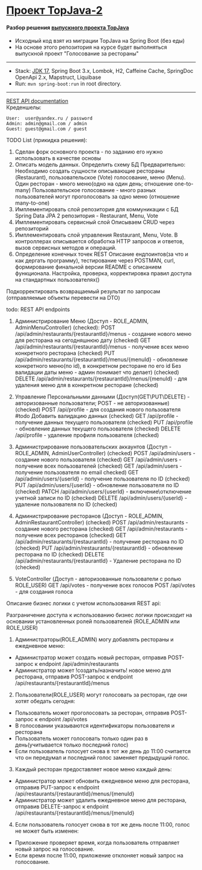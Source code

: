 [Проект TopJava-2](https://javaops.ru/view/topjava2)
===============================

#### Разбор решения [выпускного проекта TopJava](https://github.com/JavaOPs/topjava/blob/master/graduation.md)

- Исходный код взят из миграции TopJava на Spring Boot (без еды)
- На основе этого репозитория на курсе будет выполняться выпускной проект "Голосование за рестораны"

-------------------------------------------------------------

- Stack: [JDK 17](http://jdk.java.net/17/), Spring Boot 3.x, Lombok, H2, Caffeine Cache, SpringDoc OpenApi 2.x,
  Mapstruct, Liquibase
- Run: `mvn spring-boot:run` in root directory.

-----------------------------------------------------
[REST API documentation](http://localhost:8080/)  
Креденшелы:

```
User:  user@yandex.ru / password
Admin: admin@gmail.com / admin
Guest: guest@gmail.com / guest
```

TODO List (прикидка решения):

1. Сделан форк основного проекта - по заданию его нужно использовать в качестве основы
2. Описать модель данных.
   Определить схему БД
   Предварительно:
   Необходимо создать сущности описывающие рестораны (Restaurant), пользовательское (Vote) голосование, меню (Menu).
   Один ресторан - много меню(одно на один день; отношение one-to-many)
   Пользовательское голосование - много разных пользователей могут проголосовать за одно меню (отношение many-to-one)
3. Имплементировать слой репозитория для коммуникации с БД
   Spring Data JPA
   2 репозитория - Restaurant, Menu, Vote
4. Имплементировать сервисный слой
   Описываем CRUD через репозиторий
5. Имплементировать слой управления
   Restaurant, Menu, Vote.
   В контроллерах описывается обработка HTTP запросов и ответов, вызов сервисных методов и операций.
6. Определение конечных точек REST
   Описание ендпоинтов(за что и как дергать программу), тестирование через POSTMAN, curl,
   формирование финальной версии README с описанием функционала.
   Настройка, проверка, корректировка правил доступа на стандартных пользователях()

Подкорректировать возвращаемый результат по запросам (отправляемые объекты перевести на DTO)

todo:
REST API endpoints

1. Администрирование Меню (Доступ - ROLE_ADMIN, AdminMenuController) (checked):
   POST /api/admin/restaurants/{restaurantId}/menus - создание нового меню для ресторана на сегодняшнюю дату (checked)
   GET /api/admin/restaurants/{restaurantId}/menus - получение всех меню конкретного ресторана (checked)
   PUT /api/admin/restaurants/{restaurantId}/menus/{menuId} - обновление конкретного меню(по id), 
в конкретном ресторане по его id  Без валидации даты меню - админ понимает что делает) (checked)
   DELETE /api/admin/restaurants/{restaurantId}/menus/{menuId} - для удаления меню для в конкретном ресторане (checked)

2. Управление Персональными данными (Доступ(GET\PUT\DELETE) - авторизованные пользователи; POST - не авторизованные) (checked)
   POST /api/profile - для создания нового пользователя #todo Добавить валидацию данных (checked)
   GET /api/profile - получение данных текущего пользователя (checked)
   PUT /api/profile - обновление данных текущего пользователя (checked)
   DELETE /api/profile - удаление профиля пользователя (checked)

3. Администрирование пользовательских аккаунтов (Доступ - ROLE_ADMIN, AdminUserController) (checked)
   POST /api/admin/users - создание нового пользователя (checked)
   GET /api/admin/users - получение всех пользователей (checked)
   GET /api/admin/users - получение пользователя по email checked)
   GET /api/admin/users/{userId} - получение пользователя по ID (checked)
   PUT /api/admin/users/{userId} - обновление пользователя по ID (checked)
   PATCH /api/admin/users/{userId} - включение\отключение учетной записи по ID (checked)
   DELETE /api/admin/users/{userId} - удаление пользователя по ID (checked)

4. Администрирование ресторанов (Доступ - ROLE_ADMIN, AdminRestaurantController)  (checked)
   POST /api/admin/restaurants - создание нового ресторана (checked)
   GET /api/admin/restaurants - получение всех ресторанов (checked)
   GET /api/admin/restaurants/{restaurantId} - получение ресторана по ID (checked)
   PUT /api/admin/restaurants/{restaurantId} - обновление ресторана по ID  (checked)
   DELETE /api/admin/restaurants/{restaurantId} - Удаление ресторана по ID (checked)

5. VoteController (Доступ - авторизованные пользователи с ролью ROLE_USER)
   GET /api/votes - получение всех голосов
   POST /api/votes - для создания голоса

Описание бизнес логики с учетом использования REST api:

Разграничение доступа к использованию бизнес логики происходит на основании
установленных ролей пользователей (ROLE_ADMIN или ROLE_USER)

1. Администраторы(ROLE_ADMIN) могу добавлять рестораны и ежедневное меню:

- Администратор может создать новый ресторан, отправив
  POST-запрос к endpoint /api/admin/restaurants
- Администратор может !создать/назначить! новое меню для ресторана, отправив
  POST-запрос к endpoint /api/restaurants/{restaurantId}/menus

2. Пользователи(ROLE_USER) могут голосовать за ресторан, где они хотят обедать сегодня:

- Пользователь может проголосовать за ресторан, отправив
  POST-запрос к endpoint /api/votes
- В голосовании указываются идентификаторы пользователя и ресторана
- Пользователь может голосовать только один раз в день(учитывается только последний голос)
- Если пользователь голосует снова в тот же день до 11:00 считается что он передумал и
  последний голос заменяет предыдущий голос.

3. Каждый ресторан предоставляет новое меню каждый день:

- Администратор может обновить ежедневное меню для ресторана, отправив
  PUT-запрос к endpoint /api/restaurants/{restaurantId}/menus/{menuId}
- Администратор может удалить ежедневное меню для ресторана, отправив
  DELETE-запрос к endpoint /api/restaurants/{restaurantId}/menus/{menuId}

4. Если пользователь голосует снова в тот же день после 11:00, голос не может быть изменен:
- Приложение проверяет время, когда пользователь отправляет новый запрос на голосование.
- Если время после 11:00, приложение отклоняет новый запрос на голосование.









